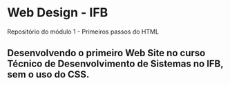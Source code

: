 # Web Design - IFB
Repositório do módulo 1 - Primeiros passos do HTML

## Desenvolvendo o primeiro Web Site no curso Técnico de Desenvolvimento de Sistemas no IFB, sem o uso do CSS.
